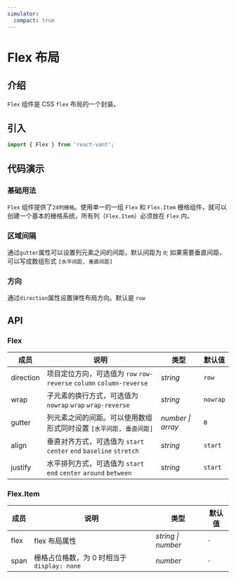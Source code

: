 ```yaml
---
simulator:
  compact: true
---
```


# Flex 布局

## 介绍

`Flex` 组件是 CSS `flex` 布局的一个封装。

## 引入

```js
import { Flex } from 'react-vant';
```

## 代码演示

### 基础用法

`Flex` 组件提供了`24列栅格`。使用单一的一组 `Flex` 和 `Flex.Item` 栅格组件，就可以创建一个基本的栅格系统，所有列（`Flex.Item`）必须放在 `Flex` 内。

<code title="基础用法" src="./demo/base.tsx"></code>

### 区域间隔

通过`gutter`属性可以设置列元素之间的间距，默认间距为 `0`; 如果需要垂直间距，可以写成数组形式 `[水平间距, 垂直间距]`

<code title="区域间隔" src="./demo/gutter.tsx"></code>

### 方向

通过`direction`属性设置弹性布局方向。默认是 `row`

<code title="方向" src="./demo/direction.tsx"></code>

## API

### Flex

| 成员 | 说明 | 类型 | 默认值 |
| --- | --- | --- | --- |
| direction | 项目定位方向，可选值为 `row` `row-reverse` `column` `column-reverse` | _string_ | `row` |
| wrap | 子元素的换行方式，可选值为 `nowrap` `wrap` `wrap-reverse` | _string_ | `nowrap` |
| gutter | 列元素之间的间距。可以使用数组形式同时设置 `[水平间距, 垂直间距]` | _number \| array_ | `0` |
| align | 垂直对齐方式，可选值为 `start` `center` `end` `baseline` `stretch` | _string_ | `start` |
| justify | 水平排列方式，可选值为 `start` `end` `center` `around` `between` | _string_ | `start` |

### Flex.Item

| 成员 | 说明                                        | 类型               | 默认值 |
| ---- | ------------------------------------------- | ------------------ | ------ |
| flex | flex 布局属性                               | _string \| number_ | `-`    |
| span | 栅格占位格数，为 0 时相当于 `display: none` | _number_           | `-`    |

